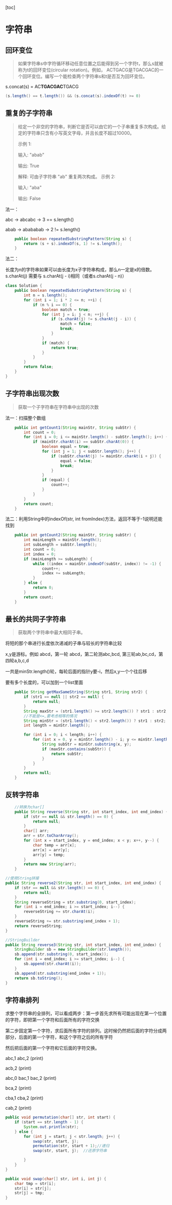 [toc]

# 字符串

## 回环变位

>   如果字符串s中字符循环移动任意位置之后能得到另一个字符t，那么s就被称为t的回环变位(circular rotation)。例如， ACTGACG是TGACGAC的一个回环变位。编写一个能检查两个字符串s和t是否互为回环变位。

s.concat(s) = AC**TGACGAC**TGACG

```java
(s.length() == t.length()) && (s.concat(s).indexOf(t) >= 0)
```

## 重复的子字符串

>   给定一个非空的字符串，判断它是否可以由它的一个子串重复多次构成。给定的字符串只含有小写英文字母，并且长度不超过10000。
>
>   示例 1:
>
>   输入: "abab"
>
>   输出: True
>
>   解释: 可由子字符串 "ab" 重复两次构成。
>   示例 2:
>
>   输入: "aba"
>
>   输出: False

法一：

abc -> abcabc -> 3 == s.length()

abab -> abababab -> 2 != s.length() 

```java
    public boolean repeatedSubstringPattern(String s) {
        return (s + s).indexOf(s, 1) != s.length();
    }
```

法二：

长度为n的字符串如果可以由长度为x子字符串构成，那么n一定是x的倍数。s.charAt(j) 需要与 s.charAt(j - i)相同（或者s.charAt(j - n)）

```java
class Solution {
    public boolean repeatedSubstringPattern(String s) {
        int n = s.length();
        for (int i = 1; i * 2 <= n; ++i) {
            if (n % i == 0) {
                boolean match = true;
                for (int j = i; j < n; ++j) {
                    if (s.charAt(j) != s.charAt(j - i)) {
                        match = false;
                        break;
                    }
                }
                if (match) {
                    return true;
                }
            }
        }
        return false;
    }
}
```

## 子字符串出现次数

>   获取一个子字符串在字符串中出现的次数

法一：扫描整个数组

```java
    public int getCount1(String mainStr, String subStr) {
        int count = 0;
        for (int i = 0; i <= mainStr.length() - subStr.length(); i++) {
            if (mainStr.charAt(i) == subStr.charAt(0)) {
                boolean equal = true;
                for (int j = 1; j < subStr.length(); j++) {
                    if (subStr.charAt(j) != mainStr.charAt(i + j)) {
                        equal = false;
                        break;
                    }
                }
                if (equal) {
                    count++;
                }
            }
        }
        return count;
    }
```

法二：利用String中的indexOf(str, int fromIndex)方法，返回不等于-1说明还能找到

```java
    public int getCount2(String mainStr, String subStr) {
        int mainLength = mainStr.length();
        int subLength = subStr.length();
        int count = 0;
        int index = 0;
        if (mainLength >= subLength) {
            while ((index = mainStr.indexOf(subStr, index)) != -1) {
                count++;
                index += subLength;
            }
        } else {
            return 0;
        }
        return count;
    }
```

## 最长的共同子字符串

>   获取两个字符串中最大相同子串。

将短的那个串进行长度依次递减的子串与较长的字符串比较

x,y是游标。例如 abcd，第一轮 abcd，第二轮测abc,bcd, 第三轮ab,bc,cd，第四轮a,b,c,d

一共是minStr.length()轮，每轮后面的指针y要-i，然后x,y一个个往后移

要有多个长度的，可以加到一个list里面

```java
    public String getMaxSameString(String str1, String str2) {
        if (str1 == null || str2 == null) {
            return null;
        }
        String maxStr = (str1.length() >= str2.length()) ? str1 : str2;
        //不能是<=,要考虑相等的情况
        String minStr = (str1.length() < str2.length()) ? str1 : str2;
        int length = minStr.length();

        for (int i = 0; i < length; i++) {	
            for (int x = 0, y = minStr.length() - i; y <= minStr.length(); x++, y++) {
                String subStr = minStr.substring(x, y);
                if (maxStr.contains(subStr)) {
                    return subStr;
                }
            }
        }
        return null;
    }
```

## 反转字符串

```java
    //转换为char[]
    public String reverse(String str, int start_index, int end_index) {
        if (str == null && str.length() == 0) {
            return null;
        }
        char[] arr;
        arr = str.toCharArray();
        for (int x = start_index, y = end_index; x < y; x++, y--) {
            char temp = arr[x];
            arr[x] = arr[y];
            arr[y] = temp;
        }
        return new String(arr);
    }
```

```java
//使用String拼接
public String reverse2(String str, int start_index, int end_index) {
    if (str == null && str.length() == 0) {
        return null;
    }
    String reverseString = str.substring(0, start_index);
    for (int i = end_index; i >= start_index; i--) {
        reverseString += str.charAt(i);
    }
    reverseString += str.substring(end_index + 1);
    return reverseString;
}
```

```java
//StringBuilder
public String reverse3(String str, int start_index, int end_index) {
    StringBuilder sb = new StringBuilder(str.length());
    sb.append(str.substring(0, start_index));
    for (int i = end_index; i >= start_index; i--) {
        sb.append(str.charAt(i));
    }
    sb.append(str.substring(end_index + 1));
    return sb.toString();
}
```

## 字符串排列

求整个字符串的全排列，可以看成两步：第一步首先求所有可能出现在第一个位置的字符，即把第一个字符和后面所有的字符交换

第二步固定第一个字符，求后面所有字符的排列。这时候仍然把后面的字符分成两部分，后面的第一个字符，和这个字符之后的所有字符

然后把后面的第一个字符和它后面的字符交换。

abc,1 abc,2   (print)

acb,2 (print)

abc,0  bac,1   bac,2 	(print)

bca,2  (print)

cba,1  cba,2 	(print)

cab,2   (print)

```java
public void permutation(char[] str, int start) {
    if (start == str.length - 1) {
        System.out.println(str);
    } else {
        for (int j = start; j < str.length; j++) {
            swap(str, start, j);
            permutation(str, start + 1);//递归
            swap(str, start, j);  //还原字符串

        }
    }
}

public void swap(char[] str, int i, int j) {
    char tmp = str[i];
    str[i] = str[j];
    str[j] = tmp;
}
```